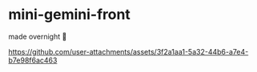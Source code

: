 # mini-gemini-front
made overnight :bridge_at_night:

https://github.com/user-attachments/assets/3f2a1aa1-5a32-44b6-a7e4-b7e98f6ac463